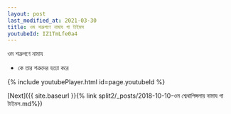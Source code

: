 ```yaml
---
layout: post
last_modified_at: 2021-03-30
title: ওম শত্রুগণে নামায গা টাইমস
youtubeId: IZ1TmLfe0a4
---
```

 
 
 ওম শত্রুগণে নামায  
 
 -  কে তার শত্রুদের হত্যা করে 
 
  
 
  
 
 
 
 
 
 


{% include youtubePlayer.html id=page.youtubeId %}
 
[Next]({{ site.baseurl }}{% link  split2/_posts/2018-10-10-ওম শ্বেথাপিঙ্গলায় নামায গা টাইমস.md%})
 
